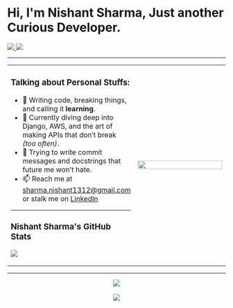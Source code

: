 <h1 align="left">Hi, I'm Nishant Sharma, Just another Curious Developer.</h1>

<p align="left">
    <a href="https://www.linkedin.com/in/nishant-sharma20">
        <img src="https://img.shields.io/badge/-LinkedIn-blue?style=flat&logo=Linkedin&logoColor=white" />
    </a>
    <a href="mailto:sharma.nishant1312@gmail.com">
        <img src="https://img.shields.io/badge/-Gmail-c14438?style=flat&logo=Gmail&logoColor=white" />
    </a>
</p>

---

<table>
<tr>
<td width="55%">
    
### Talking about Personal Stuffs:
- 🎯 Writing code, breaking things, and calling it **learning**.
- 🌱 Currently diving deep into Django, AWS, and the art of making APIs that don’t break *(too often)*.
- 🤔 Trying to write commit messages and docstrings that future me won’t hate.
- 📫 Reach me at <a href="mailto:sharma.nishant1312@gmail.com">sharma.nishant1312@gmail.com</a> or stalk me on <a href="https://www.linkedin.com/in/yourprofile">LinkedIn</a>

---

### Nishant Sharma's GitHub Stats
<!-- Fetching stats dynamically -->
<p align="left">
    <img src="https://github-readme-stats.vercel.app/api?username=goldenryu2000&show_icons=true&theme=radical" />
</p>

</td>

<td width="45%" align="center">
    
<!-- GIF Placement -->
<img src="https://media.giphy.com/media/u18KbOWs65HFK/giphy.gif" width="100%" />

</td>
</tr>
</table>

---

<!-- Visitors Badge & Counter -->
<p align="center">
    <img src="https://img.shields.io/badge/-Visitors-ff69b4" />
    <br>
    <br>
    <img src="https://count.getloli.com/get/@:saltysage?theme=rule34" />
</p>

